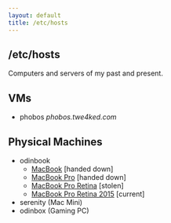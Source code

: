```yaml
---
layout: default
title: /etc/hosts
---
```


## /etc/hosts

Computers and servers of my past and present.

## VMs

- phobos _phobos.twe4ked.com_

## Physical Machines

- odinbook
  - [MacBook](/etc/hosts/macbook.html) [handed down]
  - [MacBook Pro](/etc/hosts/macbook-pro.html) [handed down]
  - [MacBook Pro Retina](/etc/hosts/macbook-pro-retina.html) [stolen]
  - [MacBook Pro Retina 2015](/etc/hosts/macbook-pro-retina-2015.html) [current]
- serenity (Mac Mini)
- odinbox (Gaming PC)
